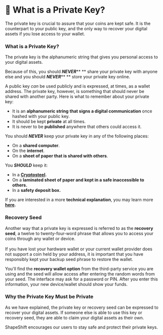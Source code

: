 # 🔑 What is a Private Key?

The private key is crucial to assure that your coins are kept safe. It is the counterpart to your public key, and the only way to recover your digital assets if you lose access to your wallet.

### **What is a Private Key?**

The private key is the alphanumeric string that gives you personal access to your digital assets.

Because of this, you should _**NEVER**_\*\* \*\* share your private key with anyone else and you should _**NEVER**_\*\* \*\* store your private key online.

A public key _can_ be used publicly and is expressed, at times, as a wallet address. The private key, however, is something that should never be shared with another party. Here is what to remember about your private key:

* It is an **alphanumeric string** **that signs a digital communication** once hashed with your public key.
* It should be kept **private** at all times.
* It is never to be **published** anywhere that others could access it.

You should _**NEVER**_ keep your private key in any of the following places:

* On a **shared computer**.
* On the **internet**.
* On a **sheet of paper that is shared with others**.

You _**SHOULD**_ keep it:

* In a [**Cryptosteel**](https://cryptosteel.com/)**.**
* On a **laminated sheet of paper and kept in a safe inaccessible to others.**
* In a **safety deposit box.**

If you are interested in a more **technical explanation**, you may learn more [**here**](https://blog.wetrust.io/why-do-i-need-a-public-and-private-key-on-the-blockchain-c2ea74a69e76)**.**

### **Recovery Seed**

Another way that a private key is expressed is referred to as the **recovery seed**, a twelve to twenty-four-word phrase that allows you to access your coins through any wallet or device.\
\
If you have lost your hardware wallet or your current wallet provider does not support a coin held by your address, it is important that you have responsibly kept your backup seed phrase to restore the wallet.

You'll find the **recovery wallet option** from the third-party service you are using and the seed will allow access after entering the random words from your seed. The interface may ask for a password or PIN. After you enter this information, your new device/wallet should show your funds.

### **Why the Private Key Must be Private**

As we have explained, the private key or recovery seed can be expressed to recover your digital assets. If someone else is able to use this key or recovery seed, they are able to claim your digital assets as their own.

ShapeShift encourages our users to stay safe and protect their private keys.
